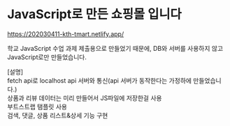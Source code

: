 # JavaScript로 만든 쇼핑몰 입니다

https://202030411-kth-tmart.netlify.app/

학교 JavaScript 수업 과제 제출용으로 만들었기 때문에, DB와 서버를 사용하지 않고 JavaScript로만 만들었습니다.  

[설명]  
fetch api로 localhost api 서버와 통신(api 서버가 동작한다는 가정하에 만들었습니다.)  
상품과 리뷰 데이터는 미리 만들어서 JS파일에 저장한걸 사용  
부트스트랩 탬플릿 사용  
검색, 댓글, 상품 리스트&상세 기능 구현








